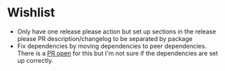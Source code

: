 # Wishlist

- Only have one release please action but set up sections in the release please PR description/changelog to be separated by package
- Fix dependencies by moving dependencies to peer dependencies. There is a [PR open](https://github.com/PlaidypusDev/eslint-config/pull/20) for this but I'm not sure if the dependencies are set up correctly.
